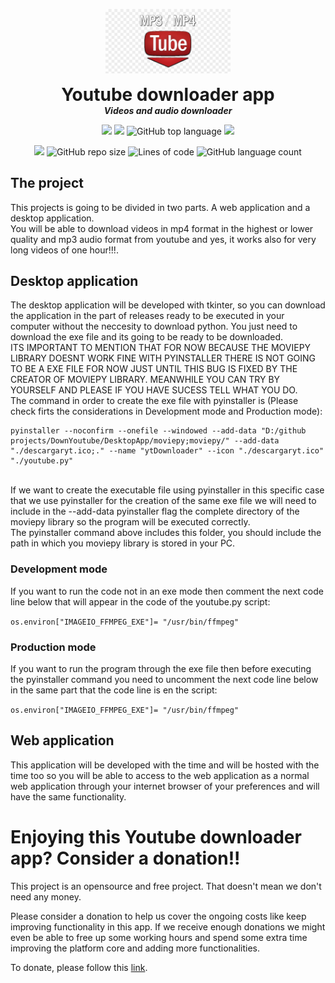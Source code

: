 <p align="center">
  <img width="200" src="https://github.com/dmtzs/DownYoutube/blob/master/ytImage.png">
  <h1 align="center" style="margin: 0 auto 0 auto;">Youtube downloader app</h1>
  <h5 align="center" style="margin: 0 auto 0 auto;">Videos and audio downloader</h5>
</p>

<p align="center">
    <img src="https://img.shields.io/github/last-commit/dmtzs/DownYoutube">
    <img src="https://img.shields.io/github/issues/dmtzs/DownYoutube?label=issues">
    <img alt="GitHub top language" src="https://img.shields.io/github/languages/top/dmtzs/DownYoutube">
    <img src="https://img.shields.io/github/stars/dmtzs/DownYoutube">
</p>

<p align="center">
  <img src="https://img.shields.io/github/languages/code-size/dmtzs/DownYoutube">
  <img alt="GitHub repo size" src="https://img.shields.io/github/repo-size/dmtzs/DownYoutube">
  <img alt="Lines of code" src="https://img.shields.io/tokei/lines/github/dmtzs/DownYoutube?label=total%20lines%20in%20repo">
  <img alt="GitHub language count" src="https://img.shields.io/github/languages/count/dmtzs/DownYoutube">
</p>

## The project
This projects is going to be divided in two parts. A web application and a desktop application.
<br>
You will be able to download videos in mp4 format in the highest or lower quality and mp3 audio format from youtube 
and yes, it works also for very long videos of one hour!!!.

## Desktop application
The desktop application will be developed with tkinter, so you can download the application in the part of releases ready to be executed in your 
computer without the neccesity to download python. You just need to download the exe file and its going to be ready to be downloaded.
<br>
ITS IMPORTANT TO MENTION THAT FOR NOW BECAUSE THE MOVIEPY LIBRARY DOESNT WORK FINE WITH PYINSTALLER THERE IS NOT GOING TO BE A EXE FILE FOR NOW 
JUST UNTIL THIS BUG IS FIXED BY THE CREATOR OF MOVIEPY LIBRARY. MEANWHILE YOU CAN TRY BY YOURSELF AND PLEASE IF YOU HAVE SUCESS TELL WHAT YOU DO.
<br>
The command in order to create the exe file with pyinstaller is (Please check firts the considerations in Development mode and Production mode):
```
pyinstaller --noconfirm --onefile --windowed --add-data "D:/github projects/DownYoutube/DesktopApp/moviepy;moviepy/" --add-data "./descargaryt.ico;." --name "ytDownloader" --icon "./descargaryt.ico" "./youtube.py"
```
<br>
If we want to create the executable file using pyinstaller in this specific case that we use pyinstaller for the creation of the same exe file we 
will need to include in the --add-data pyinstaller flag the complete directory of the moviepy library so the program will be executed correctly.
<br>
The pyinstaller command above includes this folder, you should include the path in which you moviepy library is stored in your PC.

### Development mode
If you want to run the code not in an exe mode then comment the next code line below that will appear in the code of the youtube.py script:

``
os.environ["IMAGEIO_FFMPEG_EXE"]= "/usr/bin/ffmpeg"
``

### Production mode
If you want to run the program through the exe file then before executing the pyinstaller command you need to uncomment the next code line below 
in the same part that the code line is en the script:

``
os.environ["IMAGEIO_FFMPEG_EXE"]= "/usr/bin/ffmpeg"
``

## Web application
This application will be developed with the time and will be hosted with the time too so you will be able to access to the web application as a normal 
web application through your internet browser of your preferences and will have the same functionality.

# Enjoying this Youtube downloader app? Consider a donation!!
This project is an opensource and free project. That doesn't mean we don't need any money.

Please consider a donation to help us cover the ongoing costs like keep improving functionality in this app. If we receive enough donations we might even be able to free up some working hours and spend some extra time improving the platform core and adding more functionalities.

To donate, please follow this [link](https://ceneka.net/dmtzs).
